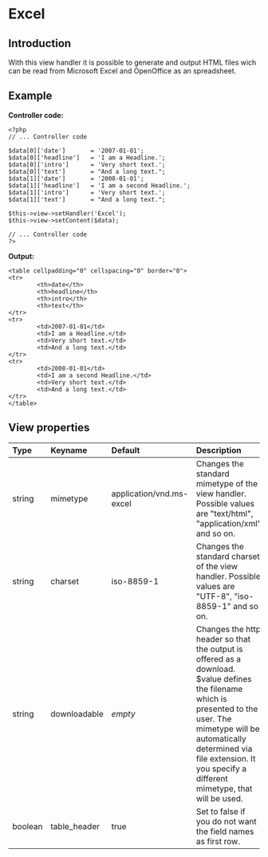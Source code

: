 # Excel #

## Introduction ##

With this view handler it is possible to generate and output HTML files wich can be read from Microsoft Excel and OpenOffice as an spreadsheet.

## Example ##
**Controller code:**
```
<?php
// ... Controller code
 
$data[0]['date']       = '2007-01-01';
$data[0]['headline']   = 'I am a Headline.';
$data[0]['intro']      = 'Very short text.';
$data[0]['text']       = "And a long text.";
$data[1]['date']       = '2008-01-01';
$data[1]['headline']   = 'I am a second Headline.';
$data[1]['intro']      = 'Very short text.';
$data[1]['text']       = "And a long text.";
 
$this->view->setHandler('Excel');
$this->view->setContent($data);
 
// ... Controller code
?>
```

**Output:**
```
<table cellpadding="0" cellspacing="0" border="0">
<tr>
        <th>date</th>
        <th>headline</th>
        <th>intro</th>
        <th>text</th>
</tr>
<tr>
        <td>2007-01-01</td>
        <td>I am a Headline.</td>
        <td>Very short text.</td>
        <td>And a long text.</td>
</tr>
<tr>
        <td>2008-01-01</td>
        <td>I am a second Headline.</td>
        <td>Very short text.</td>
        <td>And a long text.</td>
</tr>
</table>
```

## View properties ##

| Type | Keyname | Default | Description |
|:-----|:--------|:--------|:------------|
| string | mimetype | application/vnd.ms-excel | Changes the standard mimetype of the view handler. Possible values are "text/html", "application/xml" and so on. |
| string | charset | iso-8859-1 | Changes the standard charset of the view handler. Possible values are "UTF-8", "iso-8859-1" and so on. |
| string | downloadable | _empty_ | Changes the http header so that the output is offered as a download. $value defines the filename which is presented to the user. The mimetype will be automatically determined via file extension. It you specify a different mimetype, that will be used. |
| boolean | table\_header | true    | Set to false if you do not want the field names as first row. |